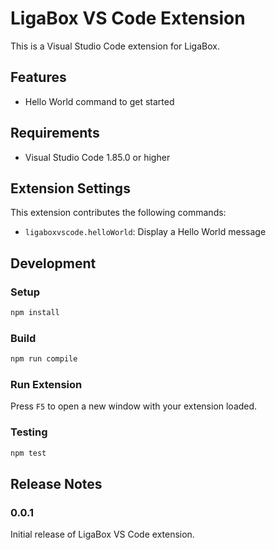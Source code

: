# LigaBox VS Code Extension

This is a Visual Studio Code extension for LigaBox.

## Features

- Hello World command to get started

## Requirements

- Visual Studio Code 1.85.0 or higher

## Extension Settings

This extension contributes the following commands:

- `ligaboxvscode.helloWorld`: Display a Hello World message

## Development

### Setup

```bash
npm install
```

### Build

```bash
npm run compile
```

### Run Extension

Press `F5` to open a new window with your extension loaded.

### Testing

```bash
npm test
```

## Release Notes

### 0.0.1

Initial release of LigaBox VS Code extension.
